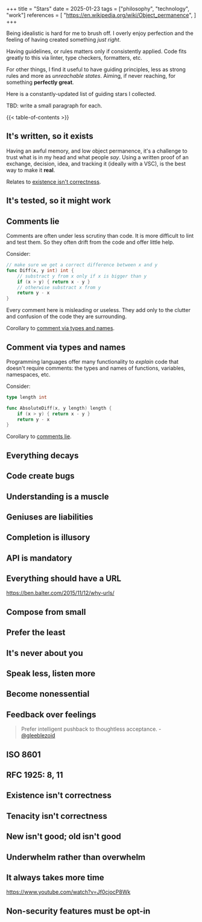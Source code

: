 +++
title = "Stars"
date = 2025-01-23
tags = ["philosophy", "technology", "work"]
references = [
    "https://en.wikipedia.org/wiki/Object_permanence",
]
+++

Being idealistic is hard for me to brush off. I overly enjoy perfection and the
feeling of having created something _just right_.

Having guidelines, or rules matters only if consistently applied. Code fits
greatly to this via linter, type checkers, formatters, etc.

For other things, I find it useful to have guiding principles, less as strong
rules and more as _unreachable states_. Aiming, if never reaching, for something
**perfectly great**.

Here is a constantly-updated list of guiding stars I collected.

TBD: write a small paragraph for each.

{{< table-of-contents >}}

## It's written, so it exists

Having an awful memory, and low object permanence, it's a challenge to trust
what is in my head and what people _say_. Using a written proof of an exchange,
decision, idea, and tracking it (ideally with a VSC), is the best way to make it
**real**.

Relates to [existence isn't correctness](#existence-isnt-correctness).

## It's tested, so it might work


## Comments lie

Comments are often under less scrutiny than code. It is more difficult to lint
and test them. So they often drift from the code and offer little help.

Consider:

```go
// make sure we get a correct difference between x and y
func Diff(x, y int) int {
    // substract y from x only if x is bigger than y
    if (x > y) { return x - y }
    // otherwise substract x from y
    return y - x
}
```

Every comment here is misleading or useless. They add only to the clutter and
confusion of the code they are surrounding.

Corollary to [comment via types and names](#comment-via-types-and-names).

## Comment via types and names

Programming languages offer many functionality to _explain_ code that doesn't
require comments: the types and names of functions, variables, namespaces, etc.

Consider:

```go
type length int

func AbsoluteDiff(x, y length) length {
    if (x > y) { return x - y }
    return y - x
}
```

Corollary to [comments lie](#comments-lie).

## Everything decays

## Code create bugs

## Understanding is a muscle


## Geniuses are liabilities

## Completion is illusory

## API is mandatory

## Everything should have a URL

https://ben.balter.com/2015/11/12/why-urls/

## Compose from small

## Prefer the least

## It's never about you

## Speak less, listen more

## Become nonessential

## Feedback over feelings
> Prefer intelligent pushback to thoughtless acceptance. -
> [@gleeblezoid](https://corner.gleeblezoid.com/)

## ISO 8601

## RFC 1925: 8, 11

## Existence isn't correctness

## Tenacity isn't correctness

## New isn't good; old isn't good

## Underwhelm rather than overwhelm

## It always takes more time

https://www.youtube.com/watch?v=Jf0cjocP8Wk

## Non-security features must be opt-in
